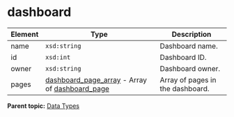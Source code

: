 # dashboard

 

|Element|Type|Description|
|-------|----|-----------|
|name|`xsd:string` | Dashboard name. |
|id|`xsd:int` | Dashboard ID. |
|owner|`xsd:string` | Dashboard owner. |
|pages|[dashboard\_page\_array](r_dashboard_page_array.md#) - Array of [dashboard\_page](r_dashboard_page.md#) | Array of pages in the dashboard. |

**Parent topic:** [Data Types](../data_types/c_datatypes.md)

